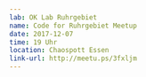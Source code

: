 ```yaml
---
lab: OK Lab Ruhrgebiet
name: Code for Ruhrgebiet Meetup
date: 2017-12-07
time: 19 Uhr
location: Chaospott Essen
link-url: http://meetu.ps/3fxljm
---
```

